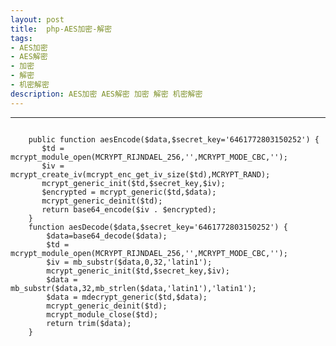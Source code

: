 ```yaml
---
layout: post
title:  php-AES加密-解密
tags:
- AES加密
- AES解密
- 加密
- 解密
- 机密解密
description: AES加密 AES解密 加密 解密 机密解密
---
```


------
<code>
	public function aesEncode($data,$secret_key='6461772803150252') {
	   $td = mcrypt_module_open(MCRYPT_RIJNDAEL_256,'',MCRYPT_MODE_CBC,'');
	   $iv = mcrypt_create_iv(mcrypt_enc_get_iv_size($td),MCRYPT_RAND);
	   mcrypt_generic_init($td,$secret_key,$iv);
	   $encrypted = mcrypt_generic($td,$data);
	   mcrypt_generic_deinit($td);
	   return base64_encode($iv . $encrypted);
	}
	function aesDecode($data,$secret_key='6461772803150252') {
	    $data=base64_decode($data);
	    $td = mcrypt_module_open(MCRYPT_RIJNDAEL_256,'',MCRYPT_MODE_CBC,'');
	    $iv = mb_substr($data,0,32,'latin1');
	    mcrypt_generic_init($td,$secret_key,$iv);
	    $data = mb_substr($data,32,mb_strlen($data,'latin1'),'latin1');
	    $data = mdecrypt_generic($td,$data);
	    mcrypt_generic_deinit($td);
	    mcrypt_module_close($td);
	    return trim($data);
	}
</code>
